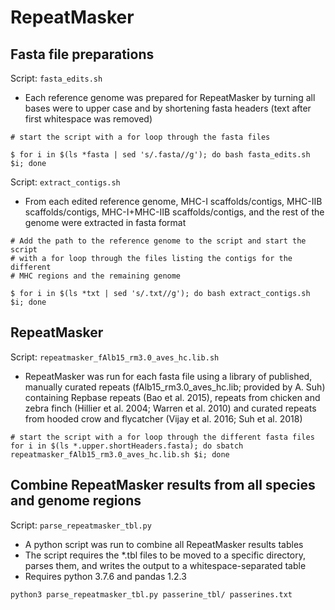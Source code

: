 # RepeatMasker

## Fasta file preparations

Script: `fasta_edits.sh`

- Each reference genome was prepared for RepeatMasker by turning all 
  bases were to upper case and by shortening fasta headers (text after 
  first whitespace was removed)

```
# start the script with a for loop through the fasta files

$ for i in $(ls *fasta | sed 's/.fasta//g'); do bash fasta_edits.sh $i; done
```

Script: `extract_contigs.sh`

- From each edited reference genome, MHC-I scaffolds/contigs, MHC-IIB 
  scaffolds/contigs, MHC-I+MHC-IIB scaffolds/contigs, and the rest of 
  the genome were extracted in fasta format

```
# Add the path to the reference genome to the script and start the script
# with a for loop through the files listing the contigs for the different
# MHC regions and the remaining genome

$ for i in $(ls *txt | sed 's/.txt//g'); do bash extract_contigs.sh $i; done
```

## RepeatMasker

Script: `repeatmasker_fAlb15_rm3.0_aves_hc.lib.sh`

- RepeatMasker was run for each fasta file using a library of published,
  manually curated repeats (fAlb15_rm3.0_aves_hc.lib; provided by A. Suh) 
  containing Repbase repeats (Bao et al. 2015), repeats from chicken and 
  zebra finch (Hillier et al. 2004; Warren et al. 2010) and curated repeats 
  from hooded crow and flycatcher (Vijay et al. 2016; Suh et al. 2018)

```
# start the script with a for loop through the different fasta files
for i in $(ls *.upper.shortHeaders.fasta); do sbatch repeatmasker_fAlb15_rm3.0_aves_hc.lib.sh $i; done
```

## Combine RepeatMasker results from all species and genome regions

Script: `parse_repeatmasker_tbl.py`

- A python script was run to combine all RepeatMasker results tables
- The script requires the *.tbl files to be moved to a specific directory, parses them,
  and writes the output to a whitespace-separated table
- Requires python 3.7.6 and pandas 1.2.3

```
python3 parse_repeatmasker_tbl.py passerine_tbl/ passerines.txt
```
